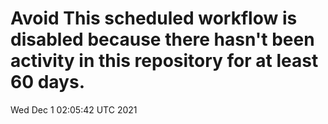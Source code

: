 # Avoid This scheduled workflow is disabled because there hasn't been activity in this repository for at least 60 days.
Wed Dec  1 02:05:42 UTC 2021
